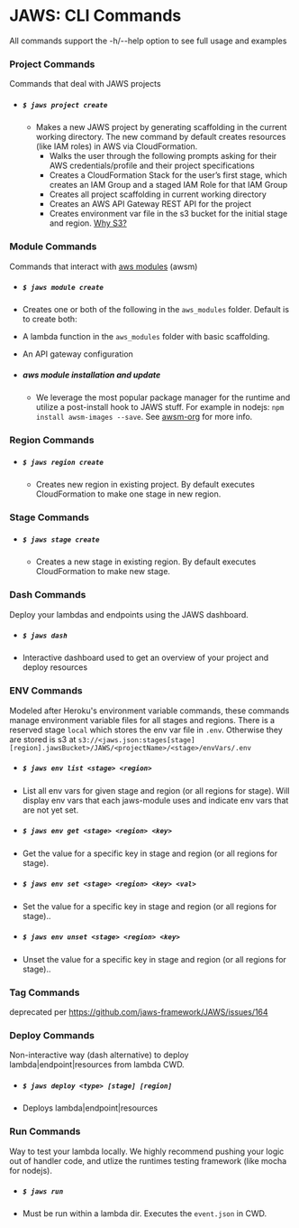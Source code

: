 # JAWS: CLI Commands

All commands support the -h/--help option to see full usage and examples

### Project Commands

Commands that deal with JAWS projects

* ##### `$ jaws project create`

  * Makes a new JAWS project by generating scaffolding in the current working directory.  The new command by default creates resources (like IAM roles) in AWS via CloudFormation.
    * Walks the user through the following prompts asking for their AWS credentials/profile and their project specifications
    * Creates a CloudFormation Stack for the user’s first stage, which creates an IAM Group and a staged IAM Role for that IAM Group
    * Creates all project scaffolding in current working directory
    * Creates an AWS API Gateway REST API for the project
    * Creates environment var file in the s3 bucket for the initial stage and region. [Why S3?](./FAQ.md#why-do-you-use-an-s3-bucket-to-store-env-vars)

### Module Commands

Commands that interact with [aws modules](./aws_modules.md) (awsm)

* ##### `$ jaws module create`

 * Creates one or both of the following in the `aws_modules` folder. Default is to create both:
  * A lambda function in the `aws_modules` folder with basic scaffolding.
  * An API gateway configuration
  
* ##### aws module installation and update
  
  * We leverage the most popular package manager for the runtime and utilize a post-install hook to JAWS stuff.  For example in nodejs: `npm install awsm-images --save`. See [awsm-org](./aws_modules.md) for more info.
 
### Region Commands

* ##### `$ jaws region create`

  * Creates new region in existing project.  By default executes CloudFormation to make one stage in new region.

### Stage Commands

* ##### `$ jaws stage create`

  * Creates a new stage in existing region.  By default executes CloudFormation to make new stage.

### Dash Commands

Deploy your lambdas and endpoints using the JAWS dashboard.

* ##### `$ jaws dash`

 * Interactive dashboard used to get an overview of your project and deploy resources

### ENV Commands

Modeled after Heroku's environment variable commands, these commands manage environment variable files for all stages and regions.  There is a reserved stage `local` which stores the env var file in `.env`.  Otherwise they are stored is s3 at `s3://<jaws.json:stages[stage][region].jawsBucket>/JAWS/<projectName>/<stage>/envVars/.env`

* ##### `$ jaws env list <stage> <region>`

 * List all env vars for given stage and region (or all regions for stage). Will display env vars that each jaws-module uses and indicate env vars that are not yet set.

* ##### `$ jaws env get <stage> <region> <key>`

 * Get the value for a specific key in stage and region (or all regions for stage).

* ##### `$ jaws env set <stage> <region> <key> <val>`

 * Set the value for a specific key in stage and region (or all regions for stage)..

* ##### `$ jaws env unset <stage> <region> <key>`

 * Unset the value for a specific key in stage and region (or all regions for stage)..

### Tag Commands

deprecated per https://github.com/jaws-framework/JAWS/issues/164

### Deploy Commands

Non-interactive way (dash alternative) to deploy lambda|endpoint|resources from lambda CWD.

* ##### `$ jaws deploy <type> [stage] [region]`

 * Deploys lambda|endpoint|resources 

### Run Commands

Way to test your lambda locally.  We highly recommend pushing your logic out of handler code, and utlize the runtimes testing framework (like mocha for nodejs).

* ##### `$ jaws run`

 * Must be run within a lambda dir.  Executes the `event.json` in CWD.


